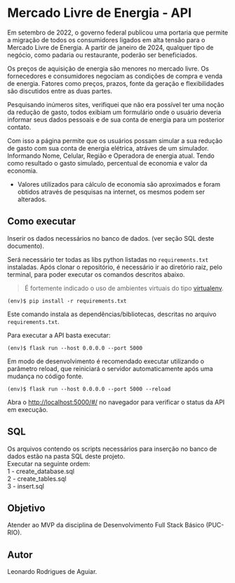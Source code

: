 # Mercado Livre de Energia - API

Em setembro de 2022, o governo federal publicou uma portaria que permite a migração de todos os 
consumidores ligados em alta tensão para o Mercado Livre de Energia. A partir de janeiro de 2024,
qualquer tipo de negócio, como padaria ou restaurante, poderão ser beneficiados.

Os preços de aquisição de energia são menores no mercado livre.
Os fornecedores e consumidores negociam as condições de compra e venda de energia. 
Fatores como preços, prazos, fonte da geração e flexibilidades são discutidos entre as duas partes.

Pesquisando inúmeros sites, verifiquei que não era possível ter uma noção da redução de gasto, 
todos exibiam um formulário onde o usuário deveria informar seus dados pessoais 
e de sua conta de energia para um posterior contato.<br>

Com isso a página permite que os usuários possam simular a sua redução de gasto com sua conta de energia elétrica, atráves de um simulador. Informando Nome, Celular, Região e Operadora de energia atual. Tendo como resultado o gasto simulado, percentual de economia e valor da economia.<br>

* Valores utilizados para cálculo de economia são aproximados e foram obtidos através de pesquisas na internet, os mesmos podem ser alterados.


## Como executar

Inserir os dados necessários no banco de dados. (ver seção SQL deste documento).

Será necessário ter todas as libs python listadas no `requirements.txt` instaladas.
Após clonar o repositório, é necessário ir ao diretório raiz, pelo terminal, para poder executar os comandos descritos abaixo.

> É fortemente indicado o uso de ambientes virtuais do tipo [virtualenv](https://virtualenv.pypa.io/en/latest/installation.html).

```
(env)$ pip install -r requirements.txt
```

Este comando instala as dependências/bibliotecas, descritas no arquivo `requirements.txt`.

Para executar a API  basta executar:

```
(env)$ flask run --host 0.0.0.0 --port 5000
```

Em modo de desenvolvimento é recomendado executar utilizando o parâmetro reload, que reiniciará o servidor
automaticamente após uma mudança no código fonte. 

```
(env)$ flask run --host 0.0.0.0 --port 5000 --reload
```

Abra o [http://localhost:5000/#/](http://localhost:5000/#/) no navegador para verificar o status da API em execução.

## SQL

Os arquivos contendo os scripts necessários para inserção no banco de dados estão na pasta SQL deste projeto.<br>
Executar na seguinte ordem:<br>
1 - create_database.sql<br>
2 - create_tables.sql<br>
3 - insert.sql<br>

## Objetivo

Atender ao MVP da disciplina de Desenvolvimento Full Stack Básico (PUC-RIO).

## Autor

Leonardo Rodrigues de Aguiar.


